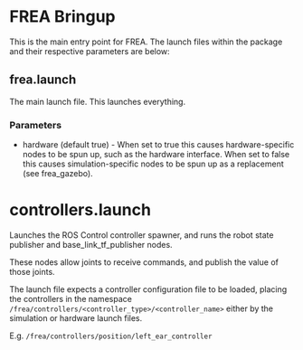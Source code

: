 # FREA Bringup

This is the main entry point for FREA. The launch files within the package and their respective parameters are below:

## frea.launch

The main launch file. This launches everything.

### Parameters
 - hardware (default true) - When set to true this causes hardware-specific nodes to be spun up, such as the hardware interface. When set to false this causes simulation-specific nodes to be spun up as a replacement (see frea_gazebo).

# controllers.launch

Launches the ROS Control controller spawner, and runs the robot state publisher and base_link_tf_publisher nodes.

These nodes allow joints to receive commands, and publish the value of those joints.

The launch file expects a controller configuration file to be loaded, placing the controllers in the namespace `/frea/controllers/<controller_type>/<controller_name>` either by the simulation or hardware launch files.

E.g. `/frea/controllers/position/left_ear_controller`
